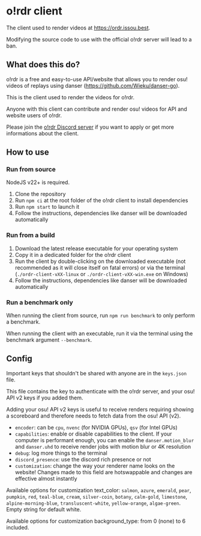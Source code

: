 # o!rdr client

The client used to render videos at https://ordr.issou.best.

Modifying the source code to use with the official o!rdr server will lead to a ban.

## What does this do?

o!rdr is a free and easy-to-use API/website that allows you to render osu! videos of replays using danser (https://github.com/Wieku/danser-go).

This is the client used to render the videos for o!rdr.

Anyone with this client can contribute and render osu! videos for API and website users of o!rdr.

Please join the [o!rdr Discord server](https://discord.com/invite/vJpskzepCZ) if you want to apply or get more informations about the client.

## How to use

### Run from source

NodeJS v22+ is required.

1. Clone the repository
2. Run `npm ci` at the root folder of the o!rdr client to install dependencies
3. Run `npm start` to launch it
4. Follow the instructions, dependencies like danser will be downloaded automatically

### Run from a build

1. Download the latest release executable for your operating system
2. Copy it in a dedicated folder for the o!rdr client
3. Run the client by double-clicking on the downloaded executable (not recommended as it will close itself on fatal errors) or via the terminal (`./ordr-client-vXX-linux` or `./ordr-client-vXX-win.exe` on Windows)
4. Follow the instructions, dependencies like danser will be downloaded automatically

### Run a benchmark only

When running the client from source, run `npm run benchmark` to only perform a benchmark.

When running the client with an executable, run it via the terminal using the benchmark argument `--benchmark`.

## Config

Important keys that shouldn't be shared with anyone are in the `keys.json` file.

This file contains the key to authenticate with the o!rdr server, and your osu! API v2 keys if you added them.

Adding your osu! API v2 keys is useful to receive renders requiring showing a scoreboard and therefore needs to fetch data from the osu! API (v2).

-   `encoder`: can be `cpu`, `nvenc` (for NVIDIA GPUs), `qsv` (for Intel GPUs)
-   `capabilities`: enable or disable capabilities to the client. If your computer is performant enough, you can enable the `danser.motion_blur` and `danser.uhd` to receive render jobs with motion blur or 4K resolution
-   `debug`: log more things to the terminal
-   `discord_presence`: use the discord rich presence or not
-   `customization`: change the way your renderer name looks on the website! Changes made to this field are hotswappable and changes are effective almost instantly

Available options for customization text_color: `salmon`, `azure`, `emerald`, `pear`, `pumpkin`, `red`, `teal-blue`, `cream`, `silver-coin`, `botany`, `calm-gold`, `limestone`, `alpine-morning-blue`, `transluscent-white`, `yellow-orange`, `algae-green`. Empty string for default white.

Available options for customization background_type: from 0 (none) to 6 included.
